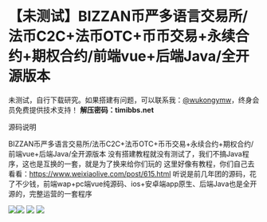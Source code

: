 # 【未测试】BIZZAN币严多语言交易所/法币C2C+法币OTC+币币交易+永续合约+期权合约/前端vue+后端Java/全开源版本

未测试，自行下载研究。如果搭建有问题，可以联系我：[@wukongymw](http://t.me/wukongymw)，终身会员免费提供技术支持！
**解压密码：timibbs.net**

源码说明

BIZZAN币严多语言交易所/法币C2C+法币OTC+币币交易+永续合约+期权合约/前端vue+后端Java/全开源版本
没有搭建教程就没有测试了，我们不搞Java程序，这也是互换的一套，就是为了换来给你们玩的
这里好像有教程，你们自己去看看：<https://www.weixiaolive.com/post/615.html>
听说是前几年团的源码，花了不少钱，前端wap+pc端vue纯源码、ios+安卓端app原生、后端Java也是全开源的，完整运营的一套程序

[![](https://wukongymw.com/wp-content/uploads/2024/03/e776777d7a5bfe7.jpg)](https://wukongymw.com/wp-content/uploads/2024/03/e776777d7a5bfe7.jpg)[![](https://wukongymw.com/wp-content/uploads/2024/03/70224b4de3b8be3.jpg)](https://wukongymw.com/wp-content/uploads/2024/03/70224b4de3b8be3.jpg)
[![](https://wukongymw.com/wp-content/uploads/2024/03/8be65c37c254031.jpg)](https://wukongymw.com/wp-content/uploads/2024/03/8be65c37c254031.jpg)
[![](https://wukongymw.com/wp-content/uploads/2024/03/9f1f6ded64c93a0.jpg)](https://wukongymw.com/wp-content/uploads/2024/03/9f1f6ded64c93a0.jpg)